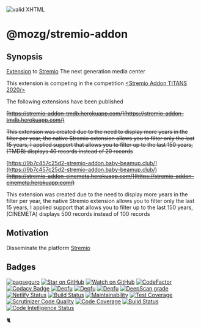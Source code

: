 [checkmark]: https://raw.githubusercontent.com/mozgbrasil/mozgbrasil.github.io/master/assets/images/logos/logo_32_32.png 'MOZG'

![valid XHTML][checkmark]

[url-stremio]: https://www.stremio.com/

# @mozg/stremio-addon

## Synopsis

[Extension](https://stremio-dhins.herokuapp.com/) to [Stremio][url-stremio] The next generation media center

This extension is competing in the competition [<Stremio Addon TITANS 2020/>](https://www.stremio.com/competition)

The following extensions have been published

~~[https://stremio-addon-tmdb.herokuapp.com/](https://stremio-addon-tmdb.herokuapp.com/)~~

~~This extension was created due to the need to display more years in the filter per year, the native Stremio extension allows you to filter only the last 15 years, I applied support that allows you to filter up to the last 150 years, (TMDB) displays 40 records instead of 20 records~~

[https://9b7c457c25d2-stremio-addon.baby-beamup.club/](https://9b7c457c25d2-stremio-addon.baby-beamup.club/)
~~[https://stremio-addon-cinemeta.herokuapp.com/](https://stremio-addon-cinemeta.herokuapp.com/)~~

This extension was created due to the need to display more years in the filter per year, the native Stremio extension allows you to filter only the last 15 years, I applied support that allows you to filter up to the last 150 years, (CINEMETA) displays 500 records instead of 100 records

## Motivation

Disseminate the platform [Stremio](https://www.stremio.com/)

## Badges

[![pagseguro](https://stc.pagseguro.uol.com.br/public/img/botoes/doacoes/164x37-doar-assina.gif)](https://pagseguro.uol.com.br/checkout/v2/donation.html?currency=BRL&receiverEmail=mozgbrasil@gmail.com) [![Star on GitHub](https://img.shields.io/github/stars/mozgbrasil/stremio-addon.svg?style=social)](https://github.com/mozgbrasil/stremio-addon/stargazers) [![Watch on GitHub](https://img.shields.io/github/watchers/mozgbrasil/stremio-addon.svg?style=social)](https://github.com/mozgbrasil/stremio-addon/watchers) [![CodeFactor](https://www.codefactor.io/repository/github/mozgbrasil/stremio-addon/badge)](https://www.codefactor.io/repository/github/mozgbrasil/stremio-addon) [![Codacy Badge](https://app.codacy.com/project/badge/Grade/5b413c7862034648bfd654dfaae02755)](https://www.codacy.com/gh/mozgbrasil/stremio-addon/dashboard?utm_source=github.com&utm_medium=referral&utm_content=mozgbrasil/stremio-addon&utm_campaign=Badge_Grade) [![Depfu](https://badges.depfu.com/badges/70538626cdc754f41b36f955135473c5/status.svg)](https://depfu.com) [![Depfu](https://badges.depfu.com/badges/70538626cdc754f41b36f955135473c5/overview.svg)](https://depfu.com/github/mozgbrasil/stremio-addon?project_id=22379) [![Depfu](https://badges.depfu.com/badges/70538626cdc754f41b36f955135473c5/count.svg)](https://depfu.com/github/mozgbrasil/stremio-addon?project_id=22379) [![DeepScan grade](https://deepscan.io/api/teams/12901/projects/15940/branches/327634/badge/grade.svg)](https://deepscan.io/dashboard#view=project&tid=12901&pid=15940&bid=327634) [![Netlify Status](https://api.netlify.com/api/v1/badges/0bd49fcf-acc1-4a6d-a89c-ebf8579b7279/deploy-status)](https://app.netlify.com/sites/jovial-beaver-92b80e/deploys) [![Build Status](https://travis-ci.com/mozgbrasil/stremio-addon.svg?branch=main)](https://travis-ci.com/mozgbrasil/stremio-addon) [![Maintainability](https://api.codeclimate.com/v1/badges/1594868d47c8c2d2cb1d/maintainability)](https://codeclimate.com/github/mozgbrasil/stremio-addon/maintainability) [![Test Coverage](https://api.codeclimate.com/v1/badges/1594868d47c8c2d2cb1d/test_coverage)](https://codeclimate.com/github/mozgbrasil/stremio-addon/test_coverage) [![Scrutinizer Code Quality](https://scrutinizer-ci.com/g/mozgbrasil/stremio-addon/badges/quality-score.png?b=main)](https://scrutinizer-ci.com/g/mozgbrasil/stremio-addon/?branch=main) [![Code Coverage](https://scrutinizer-ci.com/g/mozgbrasil/stremio-addon/badges/coverage.png?b=main)](https://scrutinizer-ci.com/g/mozgbrasil/stremio-addon/?branch=main) [![Build Status](https://scrutinizer-ci.com/g/mozgbrasil/stremio-addon/badges/build.png?b=main)](https://scrutinizer-ci.com/g/mozgbrasil/stremio-addon/build-status/main) [![Code Intelligence Status](https://scrutinizer-ci.com/g/mozgbrasil/stremio-addon/badges/code-intelligence.svg?b=main)](https://scrutinizer-ci.com/code-intelligence)

:cat2:
